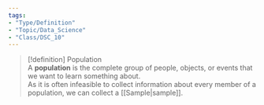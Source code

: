 ```yaml
---
tags:  
- "Type/Definition"  
- "Topic/Data_Science"  
- "Class/DSC_10"  
---
```

  
> [!definition] Population  
> A **population** is the complete group of people, objects, or events that we want to learn something about.  
> As it is often infeasible to collect information about every member of a population, we can collect a [[Sample|sample]].  

